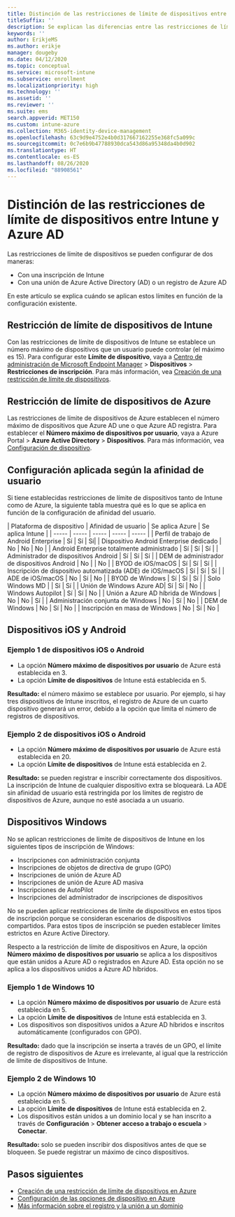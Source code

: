 ```yaml
---
title: Distinción de las restricciones de límite de dispositivos entre Intune y Azure
titleSuffix: ''
description: Se explican las diferencias entre las restricciones de límite de dispositivos de Intune y las de Azure AD.
keywords: ''
author: ErikjeMS
ms.author: erikje
manager: dougeby
ms.date: 04/12/2020
ms.topic: conceptual
ms.service: microsoft-intune
ms.subservice: enrollment
ms.localizationpriority: high
ms.technology: ''
ms.assetid: ''
ms.reviewer: ''
ms.suite: ems
search.appverid: MET150
ms.custom: intune-azure
ms.collection: M365-identity-device-management
ms.openlocfilehash: 63c9d9e4752e4b0d317667162255e368fc5a099c
ms.sourcegitcommit: 0c7e6b9b47788930dca543d86a95348da4b0d902
ms.translationtype: HT
ms.contentlocale: es-ES
ms.lasthandoff: 08/26/2020
ms.locfileid: "88908561"
---
```

# <a name="understand-intune-and-azure-ads-device-limit-restrictions"></a>Distinción de las restricciones de límite de dispositivos entre Intune y Azure AD

Las restricciones de límite de dispositivos se pueden configurar de dos maneras:
- Con una inscripción de Intune
- Con una unión de Azure Active Directory (AD) o un registro de Azure AD

En este artículo se explica cuándo se aplican estos límites en función de la configuración existente.

## <a name="intune-device-limit-restrictions"></a>Restricción de límite de dispositivos de Intune

Con las restricciones de límite de dispositivos de Intune se establece un número máximo de dispositivos que un usuario puede controlar (el máximo es 15). Para configurar este **Límite de dispositivo**, vaya a [Centro de administración de Microsoft Endpoint Manager](https://go.microsoft.com/fwlink/?linkid=2109431) > **Dispositivos** > **Restricciones de inscripción**. Para más información, vea [Creación de una restricción de límite de dispositivos](enrollment-restrictions-set.md#create-a-device-limit-restriction).

## <a name="azure-device-limit-restriction"></a>Restricción de límite de dispositivos de Azure

Las restricciones de límite de dispositivos de Azure establecen el número máximo de dispositivos que Azure AD une o que Azure AD registra. Para establecer el **Número máximo de dispositivos por usuario**, vaya a Azure Portal > **Azure Active Directory** > **Dispositivos**. Para más información, vea [Configuración de dispositivo](/azure/active-directory/devices/device-management-azure-portal).

## <a name="settings-applied-based-on-user-affinity"></a>Configuración aplicada según la afinidad de usuario

Si tiene establecidas restricciones de límite de dispositivos tanto de Intune como de Azure, la siguiente tabla muestra qué es lo que se aplica en función de la configuración de afinidad del usuario.

| Plataforma de dispositivo | Afinidad de usuario | Se aplica Azure | Se aplica Intune |
| ----- | ----- | ----- | ----- | ----- |
| Perfil de trabajo de Android Enterprise | Sí | Sí | Sí|
| Dispositivo Android Enterprise dedicado | No | No | No |
| Android Enterprise totalmente administrado | Sí | Sí | Sí |
| Administrador de dispositivos Android | Sí | Sí | Sí |
| DEM de administrador de dispositivos Android | No | | No | 
| BYOD de iOS/macOS | Sí | Sí | Sí |
| Inscripción de dispositivo automatizada (ADE) de iOS/macOS | Sí | Sí | Sí |
| ADE de iOS/macOS | No | Sí | No |
| BYOD de Windows | Sí | Sí | Sí |
| Solo Windows MD | | Sí | Sí |
| Unión de Windows Azure AD| Sí | Sí | No |
| Windows Autopilot | Sí | Sí | No |
| Unión a Azure AD híbrida de Windows | No | No | Sí |
| Administración conjunta de Windows | No | Sí | No |
| DEM de Windows | No | Sí | No |
| Inscripción en masa de Windows | No | Sí | No |


## <a name="android-and-ios-devices"></a>Dispositivos iOS y Android

### <a name="ios-or-android-devices-example-1"></a>Ejemplo 1 de dispositivos iOS o Android

- La opción **Número máximo de dispositivos por usuario** de Azure está establecida en 3.
- La opción **Límite de dispositivos** de Intune está establecida en 5.
 
**Resultado:** el número máximo se establece por usuario. Por ejemplo, si hay tres dispositivos de Intune inscritos, el registro de Azure de un cuarto dispositivo generará un error, debido a la opción que limita el número de registros de dispositivos.

### <a name="ios-or-android-devices-example-2"></a>Ejemplo 2 de dispositivos iOS o Android

- La opción **Número máximo de dispositivos por usuario** de Azure está establecida en 20.
- La opción **Límite de dispositivos** de Intune está establecida en 2.

**Resultado:** se pueden registrar e inscribir correctamente dos dispositivos. La inscripción de Intune de cualquier dispositivo extra se bloqueará. La ADE sin afinidad de usuario está restringida por los límites de registro de dispositivos de Azure, aunque no esté asociada a un usuario.

## <a name="windows-devices"></a>Dispositivos Windows

No se aplican restricciones de límite de dispositivos de Intune en los siguientes tipos de inscripción de Windows:
- Inscripciones con administración conjunta
- Inscripciones de objetos de directiva de grupo (GPO)
- Inscripciones de unión de Azure AD
- Inscripciones de unión de Azure AD masiva
- Inscripciones de AutoPilot
- Inscripciones del administrador de inscripciones de dispositivos

No se pueden aplicar restricciones de límite de dispositivos en estos tipos de inscripción porque se consideran escenarios de dispositivos compartidos. Para estos tipos de inscripción se pueden establecer límites estrictos en Azure Active Directory.

Respecto a la restricción de límite de dispositivos en Azure, la opción **Número máximo de dispositivos por usuario** se aplica a los dispositivos que están unidos a Azure AD o registrados en Azure AD. Esta opción no se aplica a los dispositivos unidos a Azure AD híbridos.

### <a name="windows-10-example-1"></a>Ejemplo 1 de Windows 10

- La opción **Número máximo de dispositivos por usuario** de Azure está establecida en 5.
- La opción **Límite de dispositivos** de Intune está establecida en 3.
- Los dispositivos son dispositivos unidos a Azure AD híbridos e inscritos automáticamente (configurados con GPO).

**Resultado:** dado que la inscripción se inserta a través de un GPO, el límite de registro de dispositivos de Azure es irrelevante,  al igual que la restricción de límite de dispositivos de Intune.

### <a name="windows-10-example-2"></a>Ejemplo 2 de Windows 10

- La opción **Número máximo de dispositivos por usuario** de Azure está establecida en 5.
- La opción **Límite de dispositivos** de Intune está establecida en 2.
- Los dispositivos están unidos a un dominio local y se han inscrito a través de **Configuración** > **Obtener acceso a trabajo o escuela** > **Conectar**.

**Resultado:** solo se pueden inscribir dos dispositivos antes de que se bloqueen. Se puede registrar un máximo de cinco dispositivos.


## <a name="next-steps"></a>Pasos siguientes

- [Creación de una restricción de límite de dispositivos en Azure](/azure/active-directory/devices/device-management-azure-portal#configure-device-settings)
- [Configuración de las opciones de dispositivo en Azure](enrollment-restrictions-set.md#create-a-device-limit-restriction)
- [Más información sobre el registro y la unión a un dominio](/azure/active-directory/devices/overview#getting-devices-in-azure-ad)
